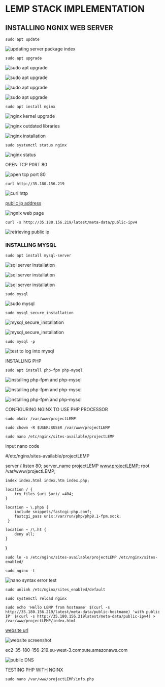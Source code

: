# LEMP STACK IMPLEMENTATION

## INSTALLING NGNIX WEB SERVER

`sudo apt update`

![updating server package index]()

`sudo apt upgrade`

![sudo apt upgrade](./images/NGINX_images/pending_kernel_upgrade.PNG)

![sudo apt upgrade](./images/NGINX_images/outdated_libraries.PNG)

![sudo apt upgrade](./images/NGINX_images/sudo_apt_upgrade_page1.PNG)

![sudo apt upgrade](./images/NGINX_images/sudo_apt_upgrade_page2.PNG)

`sudo apt install nginx`

![nginx kernel upgrade](./images/NGINX_images/nginx_kernel_upgrade.PNG)

![nginx outdated libraries](./images/NGINX_images/nginx_oudated_libraries.PNG)

![nginx installation](./images/NGINX_images/sudo_apt_install_nginx.PNG)

`sudo systemctl status nginx`

![nginx status](./images/NGINX_images/nginx_status.PNG)

OPEN TCP P0RT 80

![open tcp port 80](./images/NGINX_images/tcp_port_80.PNG)

`curl http://35.180.156.219`

![curl http](./images/NGINX_images/curl_http.PNG)

[public ip address](http://35.180.156.219)

![ngnix web page](./images/NGINX_images/ngnix_web_page.PNG)

`curl -s http://35.180.156.219/latest/meta-data/public-ipv4`

![retrieving public ip](./images/NGINX_images/public_ip_retrieve.PNG)

### INSTALLING MYSQL

`sudo apt install mysql-server`

![sql server installation](./images/mysql_installation/mysql_kernel_upgrade.PNG)

![sql server installation](./images/mysql_installation/mysql_outdated_libraries.PNG)

![sql server installation](./images/mysql_installation/mysql_server_installation.PNG)

`sudo mysql`

![sudo mysql](./images/mysql_installation/sudo_mysql.PNG)

`sudo mysql_secure_installation`

![mysql_secure_installation](./images/mysql_installation/msql_secure_installation_page1.PNG)

![mysql_secure_installation](./images/mysql_installation/mysql_secure_installation_page2.PNG)

`sudo mysql -p`

![test to log into mysql](./images/mysql_installation/mysql_login_test.PNG)

INSTALLING PHP

`sudo apt install php-fpm php-mysql`

![installing php-fpm and php-mysql](./images/php_installation/pending_kernel_upgrade.PNG)

![installing php-fpm and php-mysql](./images/php_installation/outdated_libraries.PNG)

![installing php-fpm and php-mysql](./images/php_installation/php_fph-php_mysql_installation.PNG)

CONFIGURING NGINX TO USE PHP PROCESSOR

`sudo mkdir /var/www/projectLEMP`

`sudo chown -R $USER:$USER /var/www/projectLEMP`

`sudo nano /etc/nginx/sites-available/projectLEMP`

input nano code

#/etc/nginx/sites-available/projectLEMP

server {
    listen 80;
    server_name projectLEMP www.projectLEMP;
    root /var/www/projectLEMP;

    index index.html index.htm index.php;

    location / {
        try_files $uri $uri/ =404;
    }

    location ~ \.php$ {
        include snippets/fastcgi-php.conf;
        fastcgi_pass unix:/var/run/php/php8.1-fpm.sock;
     }

    location ~ /\.ht {
        deny all;
    }

}

`sudo ln -s /etc/nginx/sites-available/projectLEMP /etc/nginx/sites-enabled/`

`sudo nginx -t`

![nano syntax error test](./images/configuring_nginx_4_php_processor/nano_syntax_error_test.PNG)

`sudo unlink /etc/nginx/sites_enabled/default`

`sudo systemctl reload nginx`

`sudo echo 'Hello LEMP from hostname' $(curl -s http://35.180.156.219/latest/meta-data/public-hostname) 'with public IP' $(curl -s http://35.180.156.219latest/meta-data/public-ipv4) > /var/www/projectLEMP/index.html`

[website url](http://35.180.156.219/)

![website screenshot](./images/configuring_nginx_4_php_processor/website_screenshot.PNG)

ec2-35-180-156-219.eu-west-3.compute.amazonaws.com

![public DNS](./images/configuring_nginx_4_php_processor/public_DNS.PNG)

TESTING PHP WITH NGINX

`sudo nano /var/www/projectLEMP/info.php`

<?php
phpinfo();

![nano php code insertion](./images/testing_php_with_nginx/php_script_on_nano_editor.PNG)

[ip/info.php](http://35.180.156.219/info.php)

![browser screensot after inserting test php file](./images/testing_php_with_nginx/browser_page_php_script.PNG)

`sudo rm /var/www/projectLEMP/info.php`

![removing info.php file](./images/testing_php_with_nginx/removed_info.php_file.PNG)

RETRIEVING DATA FROM MYSQL DATABASE WITH PHP

`sudo mysql -p`

![logging into mysql database](./images/retrieving_data_from_mysqlDatabase_using_php/logging_into_mysql_database.PNG)

` 'create database example_database;`

![creating database named example_database](./images/retrieving_data_from_mysqlDatabase_using_php/example_database_creation.PNG)

`show databases;`

![show databases command](./images/retrieving_data_from_mysqlDatabase_using_php/show_databases_command.PNG)






